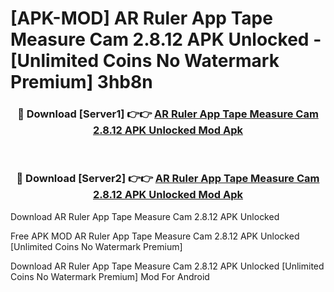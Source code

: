 # [APK-MOD] AR Ruler App  Tape Measure Cam 2.8.12 APK Unlocked - [Unlimited Coins No Watermark Premium] 3hb8n



<div align="center">
<h3>🔴 Download [Server1] 👉👉 <a href="https://momento.my/?title=AR_Ruler_App__Tape_Measure_Cam_2.8.12_APK_Unlocked">AR Ruler App  Tape Measure Cam 2.8.12 APK Unlocked Mod Apk</a></h3><br>

<h3>🔴 Download [Server2] 👉👉 <a href="https://momento.my/?title=AR_Ruler_App__Tape_Measure_Cam_2.8.12_APK_Unlocked">AR Ruler App  Tape Measure Cam 2.8.12 APK Unlocked Mod Apk</a></h3>
</div>



Download AR Ruler App  Tape Measure Cam 2.8.12 APK Unlocked 

Free APK MOD AR Ruler App  Tape Measure Cam 2.8.12 APK Unlocked [Unlimited Coins No Watermark Premium]

Download AR Ruler App  Tape Measure Cam 2.8.12 APK Unlocked [Unlimited Coins No Watermark Premium] Mod For Android
